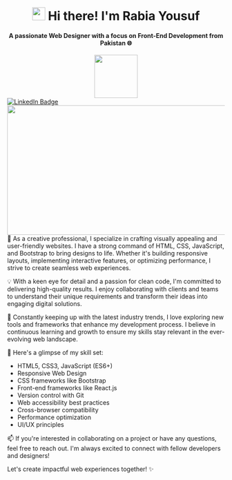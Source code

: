 <h1 align="center">
  <img src="https://media.giphy.com/media/hvRJCLFzcasrR4ia7z/giphy.gif" width="30px"/>
  Hi there! I'm Rabia Yousuf
</h1>   
<h4 align="center">
  A passionate Web Designer with a focus on Front-End Development from Pakistan  🌐
</h4>
                                            
<div id="header" align="center">
  <img src="https://media.giphy.com/media/M9gbBd9nbDrOTu1Mqx/giphy.gif" width="100"/>
</div>

<div id="badges">
  <a href="https://www.linkedin.com/mwlite/in/rabia-yousuf-b17862185">
    <img src="https://img.shields.io/badge/LinkedIn-blue?style=for-the-badge&logo=linkedin&logoColor=white" alt="LinkedIn Badge"/>
  </a>
</div>
<img src="https://komarev.com/ghpvc/?username=rabiayousuf187&style=flat-square&color=blue" alt=""/>

<div align="center">
  <img src="https://media.giphy.com/media/dWesBcTLavkZuG35MI/giphy.gif" width="600" height="300"/>
</div>
🎨 As a creative professional, I specialize in crafting visually appealing and user-friendly websites. I have a strong command of HTML, CSS, JavaScript, and Bootstrap to bring designs to life. Whether it's building responsive layouts, implementing interactive features, or optimizing performance, I strive to create seamless web experiences.

💡 With a keen eye for detail and a passion for clean code, I'm committed to delivering high-quality results. I enjoy collaborating with clients and teams to understand their unique requirements and transform their ideas into engaging digital solutions.

🚀 Constantly keeping up with the latest industry trends, I love exploring new tools and frameworks that enhance my development process. I believe in continuous learning and growth to ensure my skills stay relevant in the ever-evolving web landscape.

🌟 Here's a glimpse of my skill set:
- HTML5, CSS3, JavaScript (ES6+)
- Responsive Web Design
- CSS frameworks like Bootstrap
- Front-end frameworks like React.js
- Version control with Git
- Web accessibility best practices
- Cross-browser compatibility
- Performance optimization
- UI/UX principles

📫 If you're interested in collaborating on a project or have any questions, feel free to reach out. I'm always excited to connect with fellow developers and designers!

Let's create impactful web experiences together! ✨
